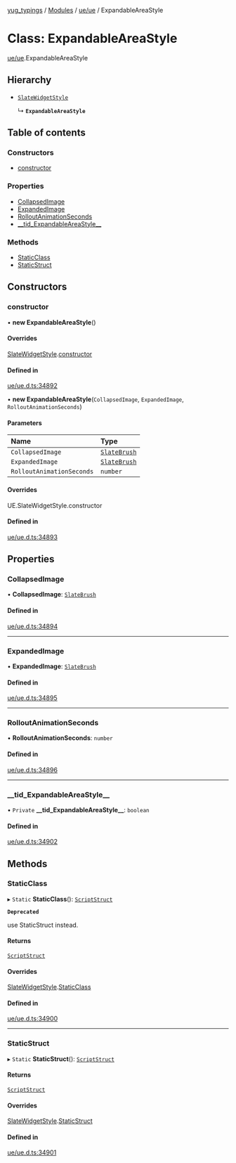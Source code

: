 [yug_typings](../README.md) / [Modules](../modules.md) / [ue/ue](../modules/ue_ue.md) / ExpandableAreaStyle

# Class: ExpandableAreaStyle

[ue/ue](../modules/ue_ue.md).ExpandableAreaStyle

## Hierarchy

- [`SlateWidgetStyle`](ue_ue.SlateWidgetStyle.md)

  ↳ **`ExpandableAreaStyle`**

## Table of contents

### Constructors

- [constructor](ue_ue.ExpandableAreaStyle.md#constructor)

### Properties

- [CollapsedImage](ue_ue.ExpandableAreaStyle.md#collapsedimage)
- [ExpandedImage](ue_ue.ExpandableAreaStyle.md#expandedimage)
- [RolloutAnimationSeconds](ue_ue.ExpandableAreaStyle.md#rolloutanimationseconds)
- [\_\_tid\_ExpandableAreaStyle\_\_](ue_ue.ExpandableAreaStyle.md#__tid_expandableareastyle__)

### Methods

- [StaticClass](ue_ue.ExpandableAreaStyle.md#staticclass)
- [StaticStruct](ue_ue.ExpandableAreaStyle.md#staticstruct)

## Constructors

### constructor

• **new ExpandableAreaStyle**()

#### Overrides

[SlateWidgetStyle](ue_ue.SlateWidgetStyle.md).[constructor](ue_ue.SlateWidgetStyle.md#constructor)

#### Defined in

[ue/ue.d.ts:34892](https://github.com/YugMetaverse/yug_typings/blob/25cad34/ue/ue.d.ts#L34892)

• **new ExpandableAreaStyle**(`CollapsedImage`, `ExpandedImage`, `RolloutAnimationSeconds`)

#### Parameters

| Name | Type |
| :------ | :------ |
| `CollapsedImage` | [`SlateBrush`](ue_ue.SlateBrush.md) |
| `ExpandedImage` | [`SlateBrush`](ue_ue.SlateBrush.md) |
| `RolloutAnimationSeconds` | `number` |

#### Overrides

UE.SlateWidgetStyle.constructor

#### Defined in

[ue/ue.d.ts:34893](https://github.com/YugMetaverse/yug_typings/blob/25cad34/ue/ue.d.ts#L34893)

## Properties

### CollapsedImage

• **CollapsedImage**: [`SlateBrush`](ue_ue.SlateBrush.md)

#### Defined in

[ue/ue.d.ts:34894](https://github.com/YugMetaverse/yug_typings/blob/25cad34/ue/ue.d.ts#L34894)

___

### ExpandedImage

• **ExpandedImage**: [`SlateBrush`](ue_ue.SlateBrush.md)

#### Defined in

[ue/ue.d.ts:34895](https://github.com/YugMetaverse/yug_typings/blob/25cad34/ue/ue.d.ts#L34895)

___

### RolloutAnimationSeconds

• **RolloutAnimationSeconds**: `number`

#### Defined in

[ue/ue.d.ts:34896](https://github.com/YugMetaverse/yug_typings/blob/25cad34/ue/ue.d.ts#L34896)

___

### \_\_tid\_ExpandableAreaStyle\_\_

• `Private` **\_\_tid\_ExpandableAreaStyle\_\_**: `boolean`

#### Defined in

[ue/ue.d.ts:34902](https://github.com/YugMetaverse/yug_typings/blob/25cad34/ue/ue.d.ts#L34902)

## Methods

### StaticClass

▸ `Static` **StaticClass**(): [`ScriptStruct`](ue_ue.ScriptStruct.md)

**`Deprecated`**

use StaticStruct instead.

#### Returns

[`ScriptStruct`](ue_ue.ScriptStruct.md)

#### Overrides

[SlateWidgetStyle](ue_ue.SlateWidgetStyle.md).[StaticClass](ue_ue.SlateWidgetStyle.md#staticclass)

#### Defined in

[ue/ue.d.ts:34900](https://github.com/YugMetaverse/yug_typings/blob/25cad34/ue/ue.d.ts#L34900)

___

### StaticStruct

▸ `Static` **StaticStruct**(): [`ScriptStruct`](ue_ue.ScriptStruct.md)

#### Returns

[`ScriptStruct`](ue_ue.ScriptStruct.md)

#### Overrides

[SlateWidgetStyle](ue_ue.SlateWidgetStyle.md).[StaticStruct](ue_ue.SlateWidgetStyle.md#staticstruct)

#### Defined in

[ue/ue.d.ts:34901](https://github.com/YugMetaverse/yug_typings/blob/25cad34/ue/ue.d.ts#L34901)
